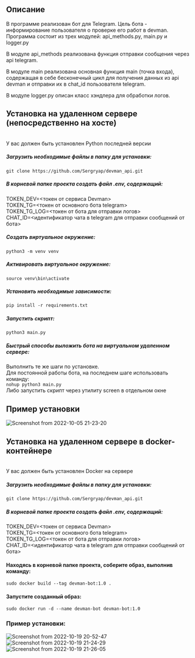 <h2>Описание</h2>
В программе реализован бот для Telegram.
Цель бота - информирование пользователя о проверке его работ в devman.
Программа состоит из трех модулей: api_methods.py, main.py и logger.py

В модуле api_methods реализована функция отправки сообщения через api telegram.

В модуле main реализована основная функция main (точка входа), содержащая в себе бесконечный цикл для получения 
данных из api devman и отправки их в chat_id пользователя telegram.

В модуле logger.py описан класс хэндлера для обработки логов.

## Установка на удаленном сервере (непосредственно на хосте)
<br> У вас должен быть установлен Python последней версии

##### Загрузить необходимые файлы в папку для установки:

`git clone https://github.com/Sergryap/devman_api.git`

##### В корневой папке проекта создать файл .env, содержащий:
TOKEN_DEV=<токен от сервиса Devman>
<br>TOKEN_TG=<токен от основного бота telegram>
<br>TOKEN_TG_LOG=<токен от бота для отправки логов>
<br>CHAT_ID=<идентификатор чата в telegram для отправки сообщений от бота>

##### Создать виртуальное окружение:
`python3 -m venv venv`
    
##### Активировать виртуальное окружение:

`source venv\bin\activate`
    
#####  Установить необходимые зависимости:

`pip install -r requirements.txt`
    
#####  Запустить скрипт:
`python3 main.py`

##### Быстрый способы выложить бота на виртуальном удаленном сервере:
Выполнить те же шаги по установке.
<br>Для постоянной работы бота, на последнем шаге использовать команду:
<br>`nohup python3 main.py`
<br>Либо запустить скрипт через утилиту screen в отдельном окне

<h2>Пример установки</h2>

![Screenshot from 2022-10-05 21-23-20](https://user-images.githubusercontent.com/99894266/194118086-0df5736e-f6f0-42f5-9413-1552cd62e592.png)

## Установка на удаленном сервере в docker-контейнере
<br> У вас должен быть установлен Docker на сервере
##### Загрузить необходимые файлы в папку для установки:

`git clone https://github.com/Sergryap/devman_api.git`

##### В корневой папке проекта создать файл .env, содержащий:
TOKEN_DEV=<токен от сервиса Devman>
<br>TOKEN_TG=<токен от основного бота telegram>
<br>TOKEN_TG_LOG=<токен от бота для отправки логов>
<br>CHAT_ID=<идентификатор чата в telegram для отправки сообщений от бота>
#### Находясь в корневой папке проекта, соберите образ, выполнив команду:
`sudo docker build --tag devman-bot:1.0 .`
#### Запустите созданный образ:
`sudo docker run -d --name devman-bot devman-bot:1.0`
### Пример установки:
![Screenshot from 2022-10-19 20-52-47](https://user-images.githubusercontent.com/99894266/196751768-7dbaa423-c3b7-47d4-8fd6-dc4fd68d9553.png)
![Screenshot from 2022-10-19 21-24-29](https://user-images.githubusercontent.com/99894266/196752008-ecb08cdf-855b-4fb9-b9a0-be35189e933e.png)
![Screenshot from 2022-10-19 21-26-05](https://user-images.githubusercontent.com/99894266/196751568-3f820cec-e4e0-45b6-9b41-11e609a2cdf4.png)

